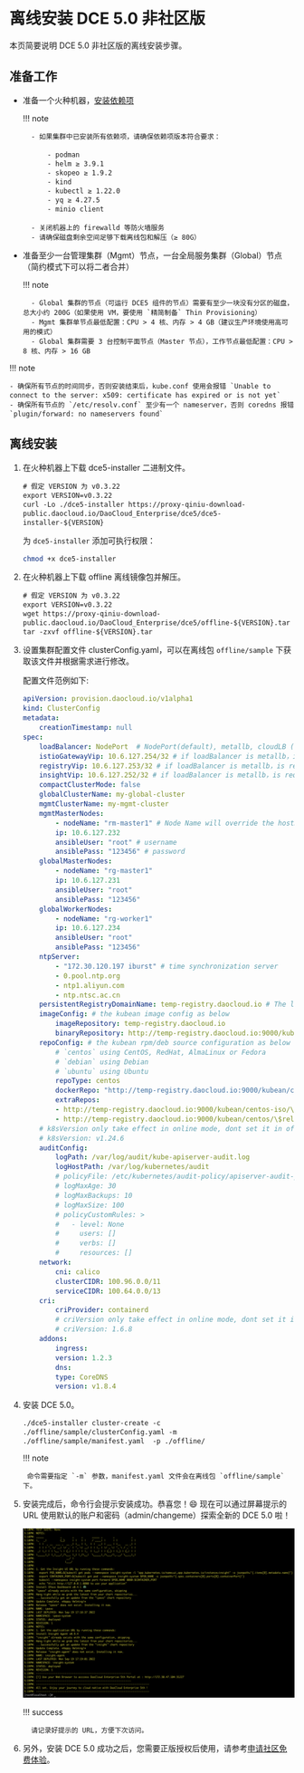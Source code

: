 # 离线安装 DCE 5.0 非社区版

本页简要说明 DCE 5.0 非社区版的离线安装步骤。

## 准备工作

- 准备一个火种机器，[安装依赖项](install-tools.md)

    !!! note

        - 如果集群中已安装所有依赖项，请确保依赖项版本符合要求：
        
            - podman
            - helm ≥ 3.9.1
            - skopeo ≥ 1.9.2
            - kind 
            - kubectl ≥ 1.22.0
            - yq ≥ 4.27.5
            - minio client

        - 关闭机器上的 firewalld 等防火墙服务
        - 请确保磁盘剩余空间足够下载离线包和解压（≥ 80G）

- 准备至少一台管理集群（Mgmt）节点，一台全局服务集群（Global）节点（简约模式下可以将二者合并）

    !!! note

        - Global 集群的节点（可运行 DCE5 组件的节点）需要有至少一块没有分区的磁盘，总大小约 200G（如果使用 VM，要使用 `精简制备` Thin Provisioning）
        - Mgmt 集群单节点最低配置：CPU > 4 核、内存 > 4 GB（建议生产环境使用高可用的模式）
        - Global 集群需要 3 台控制平面节点（Master 节点），工作节点最低配置：CPU > 8 核、内存 > 16 GB

!!! note

    - 确保所有节点的时间同步，否则安装结束后，kube.conf 使用会报错 `Unable to connect to the server: x509: certificate has expired or is not yet`
    - 确保所有节点的 `/etc/resolv.conf` 至少有一个 nameserver，否则 coredns 报错 `plugin/forward: no nameservers found`

## 离线安装

1. 在火种机器上下载 dce5-installer 二进制文件。

    ```shell
    # 假定 VERSION 为 v0.3.22
    export VERSION=v0.3.22
    curl -Lo ./dce5-installer https://proxy-qiniu-download-public.daocloud.io/DaoCloud_Enterprise/dce5/dce5-installer-${VERSION}
    ```

    为 `dce5-installer` 添加可执行权限：

    ```bash
    chmod +x dce5-installer
    ```

2. 在火种机器上下载 offline 离线镜像包并解压。

    ```shell
    # 假定 VERSION 为 v0.3.22
    export VERSION=v0.3.22
    wget https://proxy-qiniu-download-public.daocloud.io/DaoCloud_Enterprise/dce5/offline-${VERSION}.tar
    tar -zxvf offline-${VERSION}.tar
    ```

3. 设置集群配置文件 clusterConfig.yaml，可以在离线包 `offline/sample` 下获取该文件并根据需求进行修改。

    配置文件范例如下:

    ``` yaml
    apiVersion: provision.daocloud.io/v1alpha1
    kind: ClusterConfig
    metadata:
        creationTimestamp: null
    spec:
        loadBalancer: NodePort  # NodePort(default), metallb, cloudLB (Cloud Controller)
        istioGatewayVip: 10.6.127.254/32 # if loadBalancer is metallb，is requireded. Provides UI and OpenAPI access to DCE
        registryVip: 10.6.127.253/32 # if loadBalancer is metallb，is requireded. Access entry for the mirror repository of the Global cluster
        insightVip: 10.6.127.252/32 # if loadBalancer is metallb，is requireded. It is used for the insight data collection portal of the GLobal cluster, and the insight-agent of the sub-cluster can report data to this VIP
        compactClusterMode: false
        globalClusterName: my-global-cluster
        mgmtClusterName: my-mgmt-cluster
        mgmtMasterNodes:
            - nodeName: "rm-master1" # Node Name will override the hostName, should align with RFC1123 stsandard
            ip: 10.6.127.232
            ansibleUser: "root" # username
            ansiblePass: "123456" # password
        globalMasterNodes:
            - nodeName: "rg-master1"
            ip: 10.6.127.231
            ansibleUser: "root"
            ansiblePass: "123456"
        globalWorkerNodes:
            - nodeName: "rg-worker1"
            ip: 10.6.127.234
            ansibleUser: "root"
            ansiblePass: "123456"
        ntpServer:
            - "172.30.120.197 iburst" # time synchronization server
            - 0.pool.ntp.org
            - ntp1.aliyun.com
            - ntp.ntsc.ac.cn
        persistentRegistryDomainName: temp-registry.daocloud.io # The local image registry which images come from.
        imageConfig: # the kubean image config as below
            imageRepository: temp-registry.daocloud.io
            binaryRepository: http://temp-registry.daocloud.io:9000/kubean
        repoConfig: # the kubean rpm/deb source configuration as below
            # `centos` using CentOS, RedHat, AlmaLinux or Fedora
            # `debian` using Debian
            # `ubuntu` using Ubuntu
            repoType: centos
            dockerRepo: "http://temp-registry.daocloud.io:9000/kubean/centos/$releasever/os/$basearch"
            extraRepos:
            - http://temp-registry.daocloud.io:9000/kubean/centos-iso/\$releasever/os/\$basearch
            - http://temp-registry.daocloud.io:9000/kubean/centos/\$releasever/os/\$basearch
        # k8sVersion only take effect in online mode, dont set it in offline mode
        # k8sVersion: v1.24.6
        auditConfig:
            logPath: /var/log/audit/kube-apiserver-audit.log
            logHostPath: /var/log/kubernetes/audit
            # policyFile: /etc/kubernetes/audit-policy/apiserver-audit-policy.yaml
            # logMaxAge: 30
            # logMaxBackups: 10
            # logMaxSize: 100
            # policyCustomRules: >
            #   - level: None
            #     users: []
            #     verbs: []
            #     resources: []
        network:
            cni: calico
            clusterCIDR: 100.96.0.0/11
            serviceCIDR: 100.64.0.0/13
        cri:
            criProvider: containerd
            # criVersion only take effect in online mode, dont set it in offline mode
            # criVersion: 1.6.8
        addons:
            ingress:
            version: 1.2.3
            dns:
            type: CoreDNS
            version: v1.8.4
    ```

5. 安装 DCE 5.0。

    ``` shell
    ./dce5-installer cluster-create -c ./offline/sample/clusterConfig.yaml -m ./offline/sample/manifest.yaml  -p ./offline/
    ```

    !!! note

        命令需要指定 `-m` 参数，manifest.yaml 文件会在离线包 `offline/sample` 下。

6. 安装完成后，命令行会提示安装成功。恭喜您！:smile: 现在可以通过屏幕提示的 URL 使用默认的账户和密码（admin/changeme）探索全新的 DCE 5.0 啦！

    ![success](images/success.png)

    !!! success

         请记录好提示的 URL，方便下次访问。

7. 另外，安装 DCE 5.0 成功之后，您需要正版授权后使用，请参考[申请社区免费体验](../dce/license0.md)。
